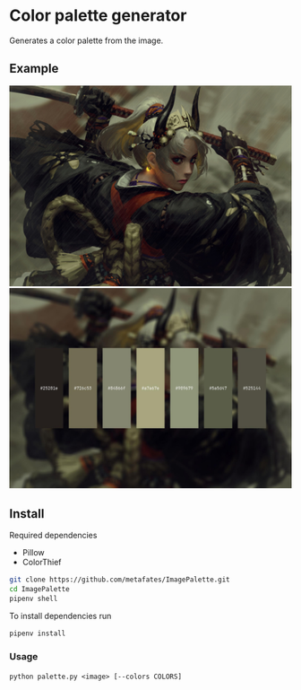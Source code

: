 # Color palette generator

Generates a color palette from the image.

## Example

![original](examples/original.jpg 'Original')
![generated](examples/palette.jpg 'Generated')

## Install

Required dependencies

-   Pillow
-   ColorThief

```bash
git clone https://github.com/metafates/ImagePalette.git
cd ImagePalette
pipenv shell
```

To install dependencies run
```bash
pipenv install
```

### Usage

`python palette.py <image> [--colors COLORS]`
